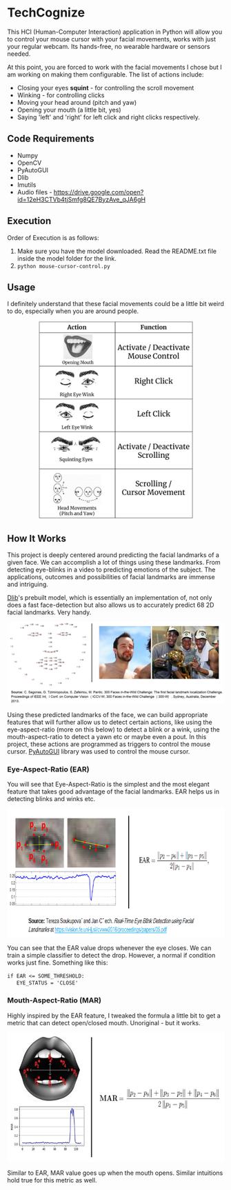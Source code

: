 # TechCognize

This HCI (Human-Computer Interaction) application in Python will allow you to control your mouse cursor with your facial movements, works with just your regular webcam. Its hands-free, no wearable hardware or sensors needed.

At this point, you are forced to work with the facial movements I chose but I am working on making them configurable. The list of actions include:

 - Closing your eyes **squint** - for controlling the scroll movement
 - Winking - for controlling clicks
 - Moving your head around (pitch and yaw)
 - Opening your mouth (a little bit, yes)
 - Saying 'left' and 'right' for left click and right clicks respectively.

## Code Requirements
* Numpy
* OpenCV
* PyAutoGUI
* Dlib
* Imutils
* Audio files - https://drive.google.com/open?id=12eH3CTVb4tjSmfg8QE7ByzAve_qJA6gH

## Execution
Order of Execution is as follows:

1. Make sure you have the model downloaded. Read the README.txt file inside the model folder for the link. 
2. `python mouse-cursor-control.py`

## Usage
 
I definitely understand that these facial movements could be a little bit weird to do, especially when you are around people.

<div align="center">
<img src="images/usage.jpg" width=360 height=460/>
</div>

## How It Works
This project is deeply centered around predicting the facial landmarks of a given face. We can accomplish a lot of things using these landmarks. From detecting eye-blinks in a video to predicting emotions of the subject. The applications, outcomes and possibilities of facial landmarks are immense and intriguing.

[Dlib](dlib.net/)'s prebuilt model, which is essentially an implementation of, not only does a fast face-detection but also allows us to accurately predict 68 2D facial landmarks. Very handy.  

<div align="center">
<img src="images/facial-landmarks-68.jpg" width=500 height=190/>
</div>

Using these predicted landmarks of the face, we can build appropriate features that will further allow us to detect certain actions, like using the eye-aspect-ratio (more on this below) to detect a blink or a wink, using the mouth-aspect-ratio to detect a yawn etc or maybe even a pout. In this project, these actions are programmed as triggers to control the mouse cursor. [PyAutoGUI](http://pyautogui.readthedocs.io) library was used to control the mouse cursor. 

### Eye-Aspect-Ratio (EAR)
You will see that Eye-Aspect-Ratio is the simplest and the most elegant feature that takes good advantage of the facial landmarks. EAR helps us in detecting blinks and winks etc.  
<div align="center">
<img src="images/EAR-final.png" width=772 height=298/>
</div>

You can see that the EAR value drops whenever the eye closes. We can train a simple classifier to detect the drop. However, a normal if condition works just fine. Something like this:

    if EAR <= SOME_THRESHOLD:
       EYE_STATUS = 'CLOSE'
    
### Mouth-Aspect-Ratio (MAR)
Highly inspired by the EAR feature, I tweaked the formula a little bit to get a metric that can detect open/closed mouth. Unoriginal - but it works.

<div align="center">
<img src="images/MAR-final.jpg" width=700 height=300/>
</div>

Similar to EAR, MAR value goes up when the mouth opens. Similar intuitions hold true for this metric as well. 
